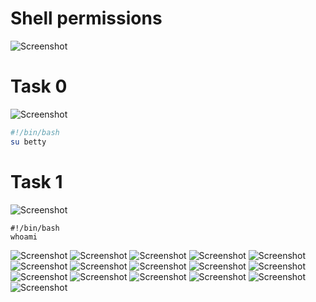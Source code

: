 # Shell permissions

![Screenshot](./assets/rm01.png)
# Task 0

![Screenshot](./assets/rm02.png)

```bash
#!/bin/bash
su betty
```

# Task 1
![Screenshot](./assets/rm03.png)

```
#!/bin/bash
whoami
```

![Screenshot](./assets/rm04.png)
![Screenshot](./assets/rm05.png)
![Screenshot](./assets/rm06.png)
![Screenshot](./assets/rm07.png)
![Screenshot](./assets/rm08.png)
![Screenshot](./assets/rm09.png)
![Screenshot](./assets/rm10.png)
![Screenshot](./assets/rm11.png)
![Screenshot](./assets/rm12.png)
![Screenshot](./assets/rm13.png)
![Screenshot](./assets/rm14.png)
![Screenshot](./assets/rm15.png)
![Screenshot](./assets/rm16.png)
![Screenshot](./assets/rm17.png)
![Screenshot](./assets/rm18.png)
![Screenshot](./assets/rm19.png)

